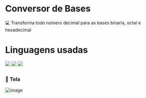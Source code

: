 # Conversor de Bases

💻 Transforma todo número decimal para as bases binaria, octal e hexadecimal

##
# Linguagens usadas
<div>
  <img src="https://img.shields.io/badge/JavaScript-323330?style=for-the-badge&logo=javascript&logoColor=F7DF1E">
  <img src="https://img.shields.io/badge/html5-%23E34F26.svg?style=for-the-badge&logo=html5&logoColor=white">
  <img src="https://img.shields.io/badge/css3-%231572B6.svg?style=for-the-badge&logo=css3&logoColor=white">
</div>

##
### 🎨 Tela

![image](https://user-images.githubusercontent.com/79333823/190042619-24b8765d-2c6d-4a2c-a788-82c7a0af3c7d.png)
